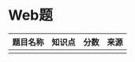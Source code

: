 # Web题

| 题目名称     | 知识点    | 分数    |   来源 |
| --------   | -----   | ----- | :----: |
|         |       |       |      |
